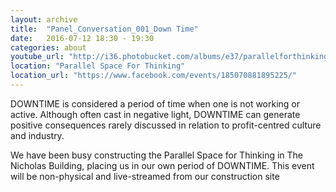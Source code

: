 ```yaml
---
layout: archive
title:  "Panel_Conversation_001_Down Time"
date:   2016-07-12 18:30 - 19:30 
categories: about
youtube_url: "http://i36.photobucket.com/albums/e37/parallelforthinking/DownTime_zpsjzw39vim.jpg"
location: "Parallel Space For Thinking"
location_url: "https://www.facebook.com/events/185070881895225/"
---
```


 DOWNTIME is considered a period of time when one is not working or active. Although often cast in negative light, DOWNTIME can generate positive consequences rarely discussed in relation to profit-centred culture and industry. 

We have been busy constructing the Parallel Space for Thinking in The Nicholas Building, placing us in our own period of DOWNTIME. This event will be non-physical and live-streamed from our construction site 

